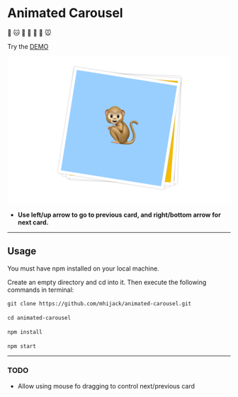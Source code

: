# Animated Carousel

🐶
🐱
🦒
🦁️
🐯
🐒
🐭

Try the [DEMO](https://mhijack.github.io/animated-carousel/)

![animated carousel screenshot](carousel-screenshot.png "animated carousel screenshot")

- **Use left/up arrow to go to previous card, and right/bottom arrow for next card.**

****

## Usage

You must have npm installed on your local machine.

Create an empty directory and cd into it. Then execute the following commands in terminal:

```
git clone https://github.com/mhijack/animated-carousel.git

cd animated-carousel

npm install

npm start
```

****

### TODO

* Allow using mouse fo dragging to control next/previous card
